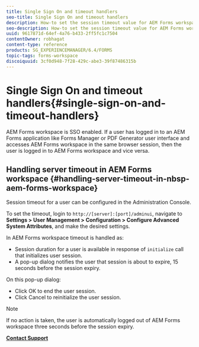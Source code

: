 ```yaml
---
title: Single Sign On and timeout handlers
seo-title: Single Sign On and timeout handlers
description: How-to set the session timeout value for AEM Forms workspace.
seo-description: How-to set the session timeout value for AEM Forms workspace.
uuid: 9617871d-64ef-4a76-b433-2ff5fc1c7504
contentOwner: robhagat
content-type: reference
products: SG_EXPERIENCEMANAGER/6.4/FORMS
topic-tags: forms-workspace
discoiquuid: 3cf0d948-7f28-429c-abe3-39f87486315b
---
```


# Single Sign On and timeout handlers{#single-sign-on-and-timeout-handlers}

AEM Forms workspace is SSO enabled. If a user has logged in to an AEM Forms application like Forms Manager or PDF Generator user interface and accesses AEM Forms workspace in the same browser session, then the user is logged in to AEM Forms workspace and vice versa.

## Handling server timeout in&nbsp;AEM Forms workspace {#handling-server-timeout-in-nbsp-aem-forms-workspace}

Session timeout for a user can be configured in the Administration Console.

To set the timeout, login to `http://[server]:[port]/adminui`, navigate to **Settings &gt; User Management &gt; Configuration &gt; Configure Advanced System Attributes**, and make the desired settings.

In AEM Forms workspace timeout is handled as:

* Session duration for a user is available in response of `initialize` call that initializes user session.
* A pop-up dialog notifies the user that session is about to expire, 15 seconds before the session expiry.

On this pop-up dialog:

* Click OK to end the user session.
* Click Cancel to reinitialize the user session.

>[!NOTE]
>
>If no action is taken, the user is automatically logged out of AEM Forms workspace three seconds before the session expiry.

[**Contact Support**](https://www.adobe.com/account/sign-in.supportportal.html)
